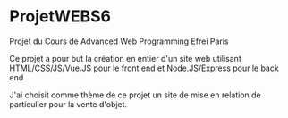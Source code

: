 # ProjetWEBS6
Projet du Cours de Advanced Web Programming Efrei Paris


Ce projet a pour but la création en entier d'un site web utilisant HTML/CSS/JS/Vue.JS pour le front end et Node.JS/Express pour le back end

J'ai choisit comme thème de ce projet un site de mise en relation de particulier pour la vente d'objet.
